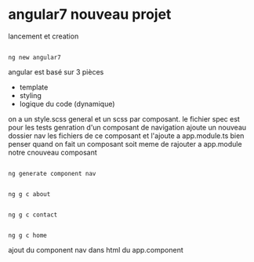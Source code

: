 # angular7 nouveau projet
lancement et creation
<pre><code>
ng new angular7
</code></pre>
angular est basé sur 3 pièces 
* template
* styling
* logique du code (dynamique)


on a un style.scss general et un scss par composant.
le fichier spec est pour les tests
genration d'un composant de navigation
ajoute un nouveau dossier nav les fichiers de ce composant et l'ajoute a app.module.ts
bien penser quand on fait un composant soit meme de rajouter a app.module notre cnouveau composant
<pre><code>
ng generate component nav
</code></pre>
<pre><code>
ng g c about
</code></pre>
<pre><code>
ng g c contact
</code></pre>
<pre><code>
ng g c home
</code></pre>
ajout du component nav dans html du app.component
